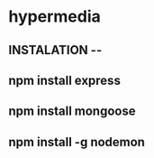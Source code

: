 # hypermedia

## INSTALATION --
## npm install express
## npm install mongoose
## npm install -g nodemon